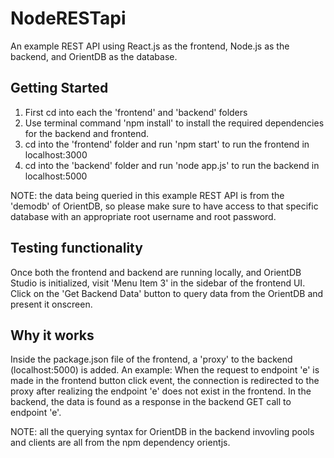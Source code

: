 # NodeRESTapi
An example REST API using React.js as the frontend, Node.js as the backend, and OrientDB as the database.

## Getting Started
1. First cd into each the 'frontend' and 'backend' folders
2. Use terminal command 'npm install' to install the required dependencies for the backend and frontend.
3. cd into the 'frontend' folder and run 'npm start' to run the frontend in localhost:3000
4. cd into the 'backend' folder and run 'node app.js' to run the backend in localhost:5000

NOTE: the data being queried in this example REST API is from the 'demodb' of OrientDB, so please make sure to have access to that specific database with an appropriate root username and root password.

## Testing functionality
Once both the frontend and backend are running locally, and OrientDB Studio is initialized, visit 'Menu Item 3' in the sidebar of the frontend UI. 
Click on the 'Get Backend Data' button to query data from the OrientDB and present it onscreen. 

## Why it works
Inside the package.json file of the frontend, a 'proxy' to the backend (localhost:5000) is added. 
An example: When the request to endpoint 'e' is made in the frontend button click event, the connection is redirected to the proxy after realizing the endpoint 'e' does not exist in the frontend. In the backend, the data is found as a response in the backend GET call to endpoint 'e'. 

NOTE: all the querying syntax for OrientDB in the backend invovling pools and clients are all from the npm dependency orientjs. 


